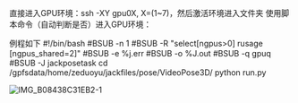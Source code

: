 直接进入GPU环境：ssh -XY gpu0X, X=(1~7)，然后激活环境进入文件夹
使用脚本命令（自动判断是否）进入GPU环境：

例程如下
#!/bin/bash
#BSUB -n 1
#BSUB -R "select[ngpus>0] rusage [ngpus_shared=2]"
#BSUB -e %j.err
#BSUB -o %J.out
#BSUB -q gpuq
#BSUB -J jackposetask
cd /gpfsdata/home/zeduoyu/jackfiles/pose/VideoPose3D/
python run.py

![IMG_B08438C31EB2-1](http://jacklovespictures.oss-cn-beijing.aliyuncs.com/2021-08-15-112857.jpg)